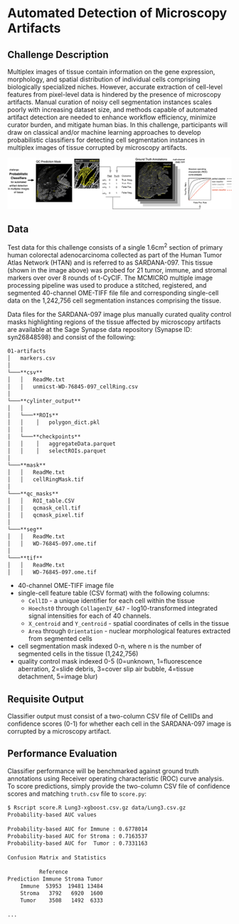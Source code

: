 # Automated Detection of Microscopy Artifacts

## Challenge Description
Multiplex images of tissue contain information on the gene expression, morphology, and spatial distribution of individual cells comprising biologically specialized niches. However, accurate extraction of cell-level features from pixel-level data is hindered by the presence of microscopy artifacts. Manual curation of noisy cell segmentation instances scales poorly with increasing dataset size, and methods capable of automated artifact detection are needed to enhance workflow efficiency, minimize curator burden, and mitigate human bias. In this challenge, participants will draw on classical and/or machine learning approaches to develop probabilistic classifiers for detecting cell segmentation instances in multiplex images of tissue corrupted by microscopy artifacts.

![](schematic.png)

## Data
Test data for this challenge consists of a single 1.6cm<sup>2</sup> section of primary human colorectal adenocarcinoma collected as part of the Human Tumor Atlas Network (HTAN) and is referred to as SARDANA-097. This tissue (shown in the image above) was probed for 21 tumor, immune, and stromal markers over over 8 rounds of t-CyCIF. The MCMICRO multiple image processing pipeline was used to produce a stitched, registered, and segmented 40-channel OME-TIFF file file and corresponding single-cell data on the 1,242,756 cell segmentation instances comprising the tissue.

Data files for the SARDANA-097 image plus manually curated quality control masks highlighting regions of the tissue affected by microscopy artifacts are available at the Sage Synapse data repository (Synapse ID: syn26848598) and consist of the following:

```
01-artifacts
│   markers.csv    
│
└───**csv**
│   │   ReadMe.txt
│   │   unmicst-WD-76845-097_cellRing.csv
│   
└───**cylinter_output**
│   │
│   └───**ROIs**
│   │    │   polygon_dict.pkl
│   │
│   └───**checkpoints**
│   │    │   aggregateData.parquet
│   │    │   selectROIs.parquet
│
└───**mask**
│   │   ReadMe.txt
│   │   cellRingMask.tif
│
└───**qc_masks**
│   │   ROI_table.CSV
│   │   qcmask_cell.tif
│   │   qcmask_pixel.tif
│
└───**seg**
│   │   ReadMe.txt
│   │   WD-76845-097.ome.tif
│
└───**tif**
│   │   ReadMe.txt
│   │   WD-76845-097.ome.tif
```

   * 40-channel OME-TIFF image file
   * single-cell feature table (CSV format) with the following columns:
     * `CellID` - a unique identifier for each cell within the tissue
     * `Hoechst0` through `CollagenIV_647` - log10-transformed integrated signal intensities for each of 40 channels.  
     * `X_centroid` and `Y_centroid` - spatial coordinates of cells in the tissue
     * `Area` through `Orientation` - nuclear morphological features extracted from segmented cells
   * cell segmentation mask indexed 0-n, where n is the number of segmented   cells in the tissue (1,242,756)
   * quality control mask indexed 0-5 (0=unknown, 1=fluorescence aberration, 2=slide debris, 3=cover slip air bubble, 4=tissue detachment, 5=image blur)

## Requisite Output
Classifier output must consist of a two-column CSV file of CellIDs and confidence scores (0-1) for whether each cell in the SARDANA-097 image is corrupted by a microscopy artifact.

## Performance Evaluation
Classifier performance will be benchmarked against ground truth annotations using Receiver operating characteristic (ROC) curve analysis. To score predictions, simply provide the two-column CSV file of confidence scores and matching `truth.csv` file to `score.py`:

```
$ Rscript score.R Lung3-xgboost.csv.gz data/Lung3.csv.gz
Probability-based AUC values

Probability-based AUC for Immune : 0.6778014
Probability-based AUC for Stroma : 0.7163537
Probability-based AUC for  Tumor : 0.7331163

Confusion Matrix and Statistics

          Reference
Prediction Immune Stroma Tumor
    Immune  53953  19481 13484
    Stroma   3792   6920  1600
    Tumor    3508   1492  6333

...
```
